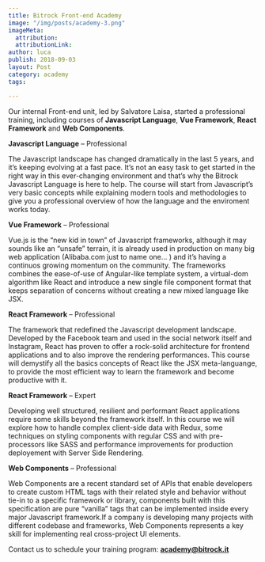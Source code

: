 ```yaml
---
title: Bitrock Front-end Academy
image: "/img/posts/academy-3.png"
imageMeta:
  attribution: 
  attributionLink: 
author: luca
publish: 2018-09-03
layout: Post
category: academy
tags: 

---
```

Our internal Front-end unit, led by Salvatore Laisa, started a professional training, including courses of **Javascript Language**, **Vue Framework**, **React Framework** and **Web Components**.

<!-- more -->

**Javascript Language** – Professional

The Javascript landscape has changed dramatically in the last 5 years, and it’s keeping evolving at a fast pace. It’s not an easy task to get started in the right way in this ever-changing environment and that’s why the Bitrock Javascript Language is here to help. The course will start from Javascript’s very basic concepts while explaining modern tools and methodologies to give you a professional overview of how the language and the enviroment works today.

**Vue Framework** – Professional

Vue.js is the “new kid in town” of Javascript frameworks, although it may sounds like an “unsafe” terrain, it is already used in production on many big web application (Alibaba.com just to name one… ) and it’s having a continuos growing momentum on the community. The frameworks combines the ease-of-use of Angular-like template system, a virtual-dom algorithm like React and introduce a new single file component format that keeps separation of concerns without creating a new mixed language like JSX.

**React Framework** – Professional

The framework that redefined the Javascript development landscape. Developed by the Facebook team and used in the social network itself and Instagram, React has proven to offer a rock-solid architecture for frontend applications and to also improve the rendering performances. This course will demystify all the basics concepts of React like the JSX meta-languange, to provide the most efficient way to learn the framework and become productive with it.

**React Framework** – Expert

Developing well structured, resilient and performant React applications require some skills beyond the framework itself. In this course we will explore how to handle complex client-side data with Redux, some techniques on styling components with regular CSS and with pre-processors like SASS and performance improvements for production deployement with Server Side Rendering.

**Web Components** – Professional

Web Components are a recent standard set of APIs that enable developers to create custom HTML tags with their related style and behavior without tie-in to a specific framework or library, components built with this specification are pure “vanilla” tags that can be implemented inside every major Javascript framework.If a company is developing many projects with different codebase and frameworks, Web Components represents a key skill for implementing real cross-project UI elements.

Contact us to schedule your training program: **[academy@bitrock.it](mailto:academy@bitrock.it)**